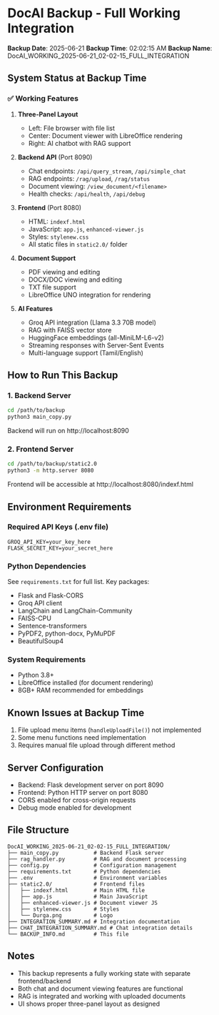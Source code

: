 # DocAI Backup - Full Working Integration

**Backup Date**: 2025-06-21
**Backup Time**: 02:02:15 AM
**Backup Name**: DocAI_WORKING_2025-06-21_02-02-15_FULL_INTEGRATION

## System Status at Backup Time

### ✅ Working Features
1. **Three-Panel Layout**
   - Left: File browser with file list
   - Center: Document viewer with LibreOffice rendering
   - Right: AI chatbot with RAG support

2. **Backend API** (Port 8090)
   - Chat endpoints: `/api/query_stream`, `/api/simple_chat`
   - RAG endpoints: `/rag/upload`, `/rag/status`
   - Document viewing: `/view_document/<filename>`
   - Health checks: `/api/health`, `/api/debug`

3. **Frontend** (Port 8080)
   - HTML: `indexf.html`
   - JavaScript: `app.js`, `enhanced-viewer.js`
   - Styles: `stylenew.css`
   - All static files in `static2.0/` folder

4. **Document Support**
   - PDF viewing and editing
   - DOCX/DOC viewing and editing
   - TXT file support
   - LibreOffice UNO integration for rendering

5. **AI Features**
   - Groq API integration (Llama 3.3 70B model)
   - RAG with FAISS vector store
   - HuggingFace embeddings (all-MiniLM-L6-v2)
   - Streaming responses with Server-Sent Events
   - Multi-language support (Tamil/English)

## How to Run This Backup

### 1. Backend Server
```bash
cd /path/to/backup
python3 main_copy.py
```
Backend will run on http://localhost:8090

### 2. Frontend Server
```bash
cd /path/to/backup/static2.0
python3 -m http.server 8080
```
Frontend will be accessible at http://localhost:8080/indexf.html

## Environment Requirements

### Required API Keys (.env file)
```
GROQ_API_KEY=your_key_here
FLASK_SECRET_KEY=your_secret_here
```

### Python Dependencies
See `requirements.txt` for full list. Key packages:
- Flask and Flask-CORS
- Groq API client
- LangChain and LangChain-Community
- FAISS-CPU
- Sentence-transformers
- PyPDF2, python-docx, PyMuPDF
- BeautifulSoup4

### System Requirements
- Python 3.8+
- LibreOffice installed (for document rendering)
- 8GB+ RAM recommended for embeddings

## Known Issues at Backup Time
1. File upload menu items (`handleUploadFile()`) not implemented
2. Some menu functions need implementation
3. Requires manual file upload through different method

## Server Configuration
- Backend: Flask development server on port 8090
- Frontend: Python HTTP server on port 8080
- CORS enabled for cross-origin requests
- Debug mode enabled for development

## File Structure
```
DocAI_WORKING_2025-06-21_02-02-15_FULL_INTEGRATION/
├── main_copy.py           # Backend Flask server
├── rag_handler.py         # RAG and document processing
├── config.py              # Configuration management
├── requirements.txt       # Python dependencies
├── .env                   # Environment variables
├── static2.0/             # Frontend files
│   ├── indexf.html        # Main HTML file
│   ├── app.js             # Main JavaScript
│   ├── enhanced-viewer.js # Document viewer JS
│   ├── stylenew.css       # Styles
│   └── Durga.png          # Logo
├── INTEGRATION_SUMMARY.md # Integration documentation
├── CHAT_INTEGRATION_SUMMARY.md # Chat integration details
└── BACKUP_INFO.md         # This file
```

## Notes
- This backup represents a fully working state with separate frontend/backend
- Both chat and document viewing features are functional
- RAG is integrated and working with uploaded documents
- UI shows proper three-panel layout as designed